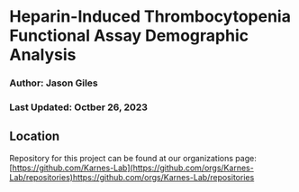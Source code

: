 # Heparin-Induced Thrombocytopenia Functional Assay Demographic Analysis
### Author: Jason Giles
### Last Updated: Octber 26, 2023

## Location

Repository for this project can be found at our organizations page: [https://github.com/Karnes-Lab](https://github.com/orgs/Karnes-Lab/repositories)https://github.com/orgs/Karnes-Lab/repositories
